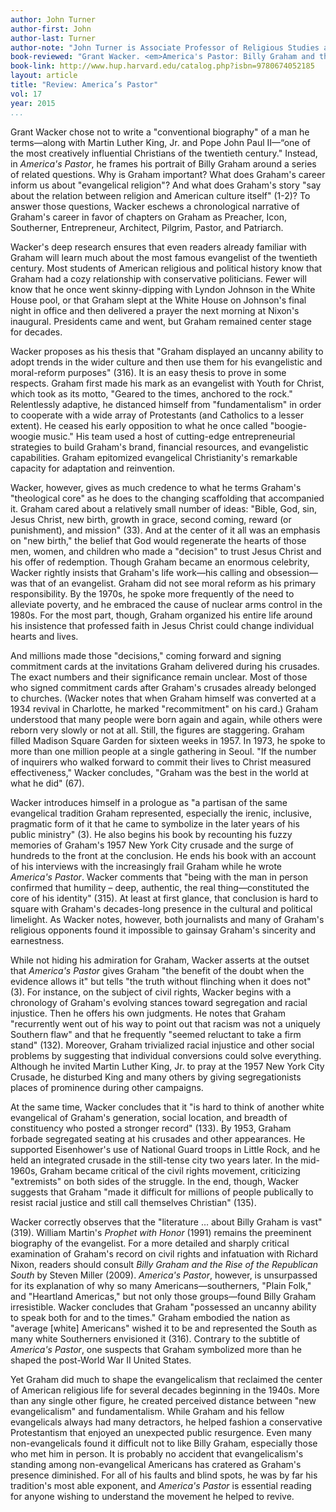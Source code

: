 ```yaml
---
author: John Turner
author-first: John
author-last: Turner
author-note: "John Turner is Associate Professor of Religious Studies at George Mason University."
book-reviewed: "Grant Wacker. <em>America's Pastor: Billy Graham and the Shaping of a Nation</em>. Cambridge: The Belknap Press of Harvard University Press, 2014. 413 pages. ISBN 978-0674052185."
book-link: http://www.hup.harvard.edu/catalog.php?isbn=9780674052185
layout: article
title: "Review: America’s Pastor"
vol: 17
year: 2015
...
```


Grant Wacker chose not to write a "conventional biography" of a man he terms—along with Martin Luther King, Jr. and Pope John Paul II—“one of the most creatively influential Christians of the twentieth century." Instead, in *America's Pastor*, he frames his portrait of Billy Graham around a series of related questions. Why is Graham important? What does Graham's career inform us about "evangelical religion"? And what does Graham's story "say about the relation between religion and American culture itself" (1-2)? To answer those questions, Wacker eschews a chronological narrative of Graham's career in favor of chapters on Graham as Preacher, Icon, Southerner, Entrepreneur, Architect, Pilgrim, Pastor, and Patriarch. 

Wacker's deep research ensures that even readers already familiar with Graham will learn much about the most famous evangelist of the twentieth century. Most students of American religious and political history know that Graham had a cozy relationship with conservative politicians. Fewer will know that he once went skinny-dipping with Lyndon Johnson in the White House pool, or that Graham slept at the White House on Johnson's final night in office and then delivered a prayer the next morning at Nixon's inaugural. Presidents came and went, but Graham remained center stage for decades.

Wacker proposes as his thesis that "Graham displayed an uncanny ability to adopt trends in the wider culture and then use them for his evangelistic and moral-reform purposes" (316).  It is an easy thesis to prove in some respects. Graham first made his mark as an evangelist with Youth for Christ, which took as its motto, "Geared to the times, anchored to the rock." Relentlessly adaptive, he distanced himself from "fundamentalism" in order to cooperate with a wide array of Protestants (and Catholics to a lesser extent). He ceased his early opposition to what he once called "boogie-woogie music." His team used a host of cutting-edge entrepreneurial strategies to build Graham's brand, financial resources, and evangelistic capabilities. Graham epitomized evangelical Christianity's remarkable capacity for adaptation and reinvention.

Wacker, however, gives as much credence to what he terms Graham's "theological core" as he does to the changing scaffolding that accompanied it. Graham cared about a relatively small number of ideas: "Bible, God, sin, Jesus Christ, new birth, growth in grace, second coming, reward (or punishment), and mission" (33). And at the center of it all was an emphasis on "new birth," the belief that God would regenerate the hearts of those men, women, and children who made a "decision" to trust Jesus Christ and his offer of redemption. Though Graham became an enormous celebrity, Wacker rightly insists that Graham's life work—his calling and obsession—was that of an evangelist. Graham did not see moral reform as his primary responsibility. By the 1970s, he spoke more frequently of the need to alleviate poverty, and he embraced the cause of nuclear arms control in the 1980s. For the most part, though, Graham organized his entire life around his insistence that professed faith in Jesus Christ could change individual hearts and lives. 

And millions made those "decisions," coming forward and signing commitment cards at the invitations Graham delivered during his crusades. The exact numbers and their significance remain unclear. Most of those who signed commitment cards after Graham's crusades already belonged to churches. (Wacker notes that when Graham himself was converted at a 1934 revival in Charlotte, he marked "recommitment" on his card.) Graham understood that many people were born again and again, while others were reborn very slowly or not at all. Still, the figures are staggering. Graham filled Madison Square Garden for sixteen weeks in 1957. In 1973, he spoke to more than one million people at a single gathering in Seoul. "If the number of inquirers who walked forward to commit their lives to Christ measured effectiveness," Wacker concludes, "Graham was the best in the world at what he did" (67).

Wacker introduces himself in a prologue as "a partisan of the same evangelical tradition Graham represented, especially the irenic, inclusive, pragmatic form of it that he came to symbolize in the later years of his public ministry" (3). He also begins his book by recounting his fuzzy memories of Graham's 1957 New York City crusade and the surge of hundreds to the front at the conclusion. He ends his book with an account of his interviews with the increasingly frail Graham while he wrote *America's Pastor*. Wacker comments that "being with the man in person confirmed that humility – deep, authentic, the real thing—constituted the core of his identity" (315). At least at first glance, that conclusion is hard to square with Graham's decades-long presence in the cultural and political limelight. As Wacker notes, however, both journalists and many of Graham's religious opponents found it impossible to gainsay Graham's sincerity and earnestness. 

While not hiding his admiration for Graham, Wacker asserts at the outset that *America's Pastor* gives Graham "the benefit of the doubt when the evidence allows it" but tells "the truth without flinching when it does not" (3). For instance, on the subject of civil rights, Wacker begins with a chronology of Graham's evolving stances toward segregation and racial injustice. Then he offers his own judgments. He notes that Graham "recurrently went out of his way to point out that racism was not a uniquely Southern flaw" and that he frequently "seemed reluctant to take a firm stand" (132). Moreover, Graham trivialized racial injustice and other social problems by suggesting that individual conversions could solve everything. Although he invited Martin Luther King, Jr. to pray at the 1957 New York City Crusade, he disturbed King and many others by giving segregationists places of prominence during other campaigns. 

At the same time, Wacker concludes that it "is hard to think of another white evangelical of Graham's generation, social location, and breadth of constituency who posted a stronger record" (133). By 1953, Graham forbade segregated seating at his crusades and other appearances. He supported Eisenhower's use of National Guard troops in Little Rock, and he held an integrated crusade in the still-tense city two years later. In the mid-1960s, Graham became critical of the civil rights movement, criticizing "extremists" on both sides of the struggle. In the end, though, Wacker suggests that Graham "made it difficult for millions of people publically to resist racial justice and still call themselves Christian" (135). 

Wacker correctly observes that the "literature … about Billy Graham is vast" (319). William Martin's *Prophet with Honor* (1991) remains the preeminent biography of the evangelist.  For a more detailed and sharply critical examination of Graham's record on civil rights and infatuation with Richard Nixon, readers should consult *Billy Graham and the Rise of the Republican South* by Steven Miller (2009). *America's Pastor*, however, is unsurpassed for its explanation of why so many Americans—southerners, "Plain Folk," and "Heartland Americas," but not only those groups—found Billy Graham irresistible. Wacker concludes that Graham "possessed an uncanny ability to speak both for and to the times." Graham embodied the nation as "average [white] Americans" wished it to be and represented the South as many white Southerners envisioned it (316). Contrary to the subtitle of *America's Pastor*, one suspects that Graham symbolized more than he shaped the post-World War II United States.

Yet Graham did much to shape the evangelicalism that reclaimed the center of American religious life for several decades beginning in the 1940s. More than any single other figure, he created perceived distance between "new evangelicalism" and fundamentalism. While Graham and his fellow evangelicals always had many detractors, he helped fashion a conservative Protestantism that enjoyed an unexpected public resurgence. Even many non-evangelicals found it difficult not to like Billy Graham, especially those who met him in person. It is probably no accident that evangelicalism's standing among non-evangelical Americans has cratered as Graham's presence diminished. For all of his faults and blind spots, he was by far his tradition's most able exponent, and *America's Pastor* is essential reading for anyone wishing to understand the movement he helped to revive. 

	
